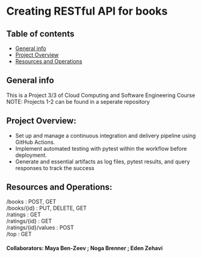 # Creating RESTful API for books
## Table of contents
* [General info](#general-info)
* [Project Overview](#Project-Overview)
* [Resources and Operations](#Resources-and-Operations)

## General info
This is a Project 3/3 of Cloud Computing and Software Engineering Course
NOTE: Projects 1-2 can be found in a seperate repository

## Project Overview:
* Set up and manage a continuous integration and delivery pipeline using GitHub Actions.
* Implement automated testing with pytest within the workflow before deployment.
* Generate and essential artifacts as log files, pytest results, and query responses to track the success

## Resources and Operations:
/books : POST, GET<br />
/books/{id} : PUT, DELETE, GET<br />
/ratings : GET<br />
/ratings/{id} : GET<br />
/ratings/{id}/values : POST<br />
/top : GET

#### Collaborators: Maya Ben-Zeev ; Noga Brenner ; Eden Zehavi


